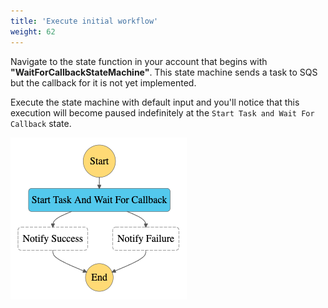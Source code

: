 ```yaml
---
title: 'Execute initial workflow'
weight: 62
---
```


Navigate to the state function in your account that begins with **"WaitForCallbackStateMachine"**. This state machine sends a task to SQS but the callback for it is not yet implemented.

Execute the state machine with default input and you'll notice that this execution will become paused indefinitely at the `Start Task and Wait For Callback` state.

![Module 4 Workflow](/static/img/module-4/initial-workflow.png)
